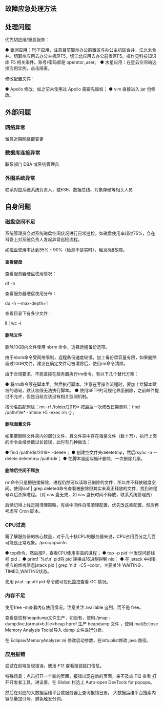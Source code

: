 ## 故障应急处理方法

## 处理问题

优先切应用/重启服务：

● 银河应用：F5下应用，注意目前鄞州办公前置区与办公主机区合并，江北未合并。切鄞州应用去办公主机区F5，切江北应用去办公前置区F5。操作见科技知识库 F5 相关条件。账号/密码都是 operator_user。
● 水星应用：在星云空间站选择应用实例，点击隔离。

修改配置文件：

● Apollo 修改，如之前未使用过 Apollo 需要先赋权；
● vim 直接进入 jar 包修改。

## 外部问题

###  网络异常

留意近期网络部变更

### 数据库连接异常

联系部门 DBA 或系统管理员

### 外围系统异常

联系对应系统系统负责人，或ESB、数据总线、对象存储等相关人员

## 自身问题

### 磁盘空间不足

系统管理员会对系统磁盘空间状况进行日常巡检，如磁盘使用率超过75%，会在科管上对系统负责人发起异常巡检流程。

如磁盘使用率达到85% - 90%（检测不是实时），触发8级故障。

#### 查看硬盘

查看服务器硬盘使用情况：

df -h

查看服务器硬盘使用分布：

du -h --max-depth=1

查看目录下有多少文件：

ll | wc -l

#### 删除文件

删除10GB内文件使用 nbrm 命令，选择远程备份选项。

由于nbrm命令受网络限制，远程备份速度较慢，加上备份盘容量有限，如果删除超过10GB文件，建议在确定文件可被清除后，使用rm命令清除。

由于合规要求，不能直接在服务器执行rm命令，有以下几个替代方案：

● 将rm命令写在脚本里，然后执行脚本。注意在写操作流程时，要加上给脚本赋权的语句，默认权限无法执行脚本。
● 使用SFTP的可视化界面删除，之前邮件提过不允许，但是目前应该没有相关监测机制。

按命名匹配删除：rm -rf /folder/2019*
按最后一次修改日期删除：find /path/file* -mtime +5 -exec rm {} \;

#### 删除海量文件
如果要删除文件夹内的部分文件，且文件夹中存在海量文件（数十万），执行上面的命令会报参数过长错误，此时有几种做法：

● find /path/dir/2019* -delete；
● 创建空文件夹deletetmp，然后rsync -a --delete deletetmp /path/dir；
● 在脚本里面写循环删除，一次删除几条。

#### 删除后空间不释放
rm命令只是把链接解除，进程仍然可以读取已删除的文件，所以并不释放磁盘空间。使用lsof | grep deleted命令查看被删除但其实未真正释放的文件，找到进程号以后杀掉进程。（对 nas 盘无效，如 nas 盘长时间不释放，联系系统管理员）

后续记得上线定期清理策略，有些中间件自带清理配置，优先改这些配置，然后再考虑写 Cron 脚本。

### CPU过高

需了解服务器的核心数量，对于几十核CPU的服务器来说，CPU占用百分之几百可能是正常现象。/proc/cpuinfo

● top命令，然后按P，查看CPU使用率高的进程；
● top -p pid -H发现问题线程 pid；
● printf '%x\n' pid将 pid 转换成16进制得到 nid；
● 在 jstack 中找到相应的堆栈信息jstack pid | grep 'nid' -C5 –color，主要关注 WAITING 、 TIMED_WAITING状态。

使用  jstat -gcutil pid 命令或可视化监控查看 GC 情况。

### 内存不足

使用free -m查看内存使用情况，注意关注 available 这列，而不是 free。


查看是否有heapdump文件生产，如没有，使用./jmap -dump:live,format=b,file=heap.hprof <pid>生产 heapdump 文件
，使用 mat(Eclipse Memory Analysis Tools)导入 dump 文件进行分析。

在 Eclipse/MemoryAnalyzer.ini 修改启动参数，在info.plist修改 java 路径。

### 应用报错

尝试在前端复现错误，使用 F12 查看报错接口信息。

特殊场景：点击打开一个新的页面，报错出现在新的页面，来不及点 F12 查看
打开开发者工具，进设置，在 Global 栏选上 Auto-open DevTools for popups。

然后在对应的大数据运维平台或服务器上查询报错日志。
大数据运维平台搜索内容尽量加引号，避免触发分词。